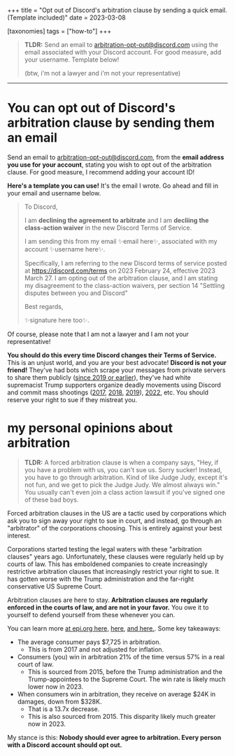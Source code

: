 +++
title = "Opt out of Discord's arbitration clause by sending a quick email. (Template included)"
date = 2023-03-08

[taxonomies]
tags = ["how-to"]
+++


> **TLDR:** Send an email to [arbitration-opt-out@discord.com](mailto:arbitration-opt-out@discord.com) using the email associated with your Discord account. For good measure, add your username. Template below!
> 
> (btw, i'm not a lawyer and i'm not your representative)

---

# You can opt out of Discord's arbitration clause by sending them an email

Send an email to [arbitration-opt-out@discord.com](mailto:arbitration-opt-out@discord.com), from the **email address you use for your account**, stating you wish to opt out of the arbitration clause. For good measure, I recommend adding your account ID!

**Here's a template you can use!** It's the email I wrote. Go ahead and fill in your email and username below.

> To Discord,
> 
> I am **declining the agreement to arbitrate** and I am **decliing the class-action waiver** in the new Discord Terms of Service.
> 
> I am sending this from my email ✨email here✨, associated with my account ✨username here✨.
> 
> Specifically, I am referring to the new Discord terms of service posted at https://discord.com/terms on 2023 February 24, effective 2023 March 27. I am opting out of the arbitration clause, and I am stating my disagreement to the class-action waivers, per section 14 "Settling disputes between you and Discord"
> 
> Best regards,
> 
> ✨signature here too✨.

Of course, please note that I am not a lawyer and I am not your representative!

<!-- more -->

**You should do this every time Discord changes their Terms of Service.** This is an unjust world, and you are your best advocate! **Discord is not your friend!** They've had bots which scrape your messages from private servers to share them publicly ([since 2019 or earlier](https://gist.github.com/resynth1943/0185f55207dc4d84be99c8d74da9221d#file-dear_discord-txt)), they've had white supremacist Trump supporters organize deadly movements using Discord and commit mass shootings ([2017](https://www.nytimes.com/2017/08/15/technology/discord-chat-app-alt-right.html), [2018](https://slate.com/technology/2018/10/discord-safe-space-white-supremacists.html), [2019](https://unicornriot.ninja/2019/neo-nazi-hipsters-identity-evropa-exposed-in-discord-chat-leak/)), [2022](https://unicornriot.ninja/2022/highland-park-shooter-decried-commies-in-discord-chat/), etc. You should reserve your right to sue if they mistreat you.


# my personal opinions about arbitration

> **TLDR:** A forced arbitration clause is when a company says, "Hey, if you have a problem with us, you can't sue us. Sorry sucker! Instead, you have to go through arbitration. Kind of like Judge Judy, except it's not fun, and we get to pick the Judge Judy. We almost always win." You usually can't even join a class action lawsuit if you've signed one of these bad boys.

Forced arbitration clauses in the US are a tactic used by corporations which ask you to sign away your right to sue in court, and instead, go through an "arbitrator" of the corporations choosing. This is entirely against your best interest.

Corporations started testing the legal waters with these "arbitration clauses" years ago. Unfortunately, these clauses were regularly held up by courts of law. This has emboldened companies to create increasingly restrictive arbitration clauses that increasingly restrict your right to sue. It has gotten worse with the Trump administration and the far-right conservative US Supreme Court.

Arbitration clauses are here to stay. **Arbitration clauses are regularly enforced in the courts of law, and are not in your favor.** You owe it to yourself to defend yourself from these whenever you can.

You can learn more [at epi.org here,](https://www.epi.org/research/forced-arbitration/) [here,](https://www.epi.org/publication/the-arbitration-epidemic/) [and here.](https://www.epi.org/publication/correcting-the-record-consumers-fare-better-under-class-actions-than-arbitration/). Some key takeaways:

 - The average consumer pays $7,725 in arbitration.
	 - This is from 2017 and not adjusted for inflation.
 - Consumers (you) win in arbitration 21% of the time versus 57% in a real court of law.
	 - This is sourced from 2015, before the Trump administration and the Trump-appointees to the Supreme Court. The win rate is likely much lower now in 2023.
 - When consumers win in arbitration, they receive on average $24K in damages, down from $328K.
	 - That is a 13.7x decrease.
	 - This is also sourced from 2015. This disparity likely much greater now in 2023.

My stance is this: **Nobody should ever agree to arbitration. Every person with a Discord account should opt out.**